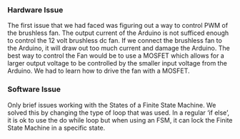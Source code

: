 ### Hardware Issue

The first issue that we had faced was figuring out a way to control PWM of the brushless fan. The output current of the Arduino is not sufficed enough to control the 12 volt brushless dc fan. If we connect the brushless fan to the Arduino, it will draw out too much current and damage the Arduino. The best way to control the Fan would be to use a MOSFET which allows for a larger output voltage to be controlled by the smaller input voltage from the Arduino. We had to learn how to drive the fan with a MOSFET.

### Software Issue

Only brief issues working with the States of a Finite State Machine. 
We solved this by changing the type of loop that was used. In a 	regular ‘if else’, it is ok to use the do while loop but when using 	an FSM, it can lock the Finite State Machine in a specific state.


